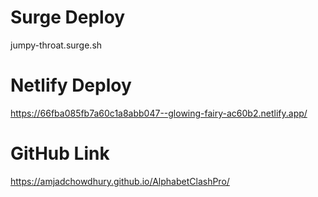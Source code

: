 # Surge Deploy
jumpy-throat.surge.sh

# Netlify Deploy
https://66fba085fb7a60c1a8abb047--glowing-fairy-ac60b2.netlify.app/

# GitHub Link
https://amjadchowdhury.github.io/AlphabetClashPro/
